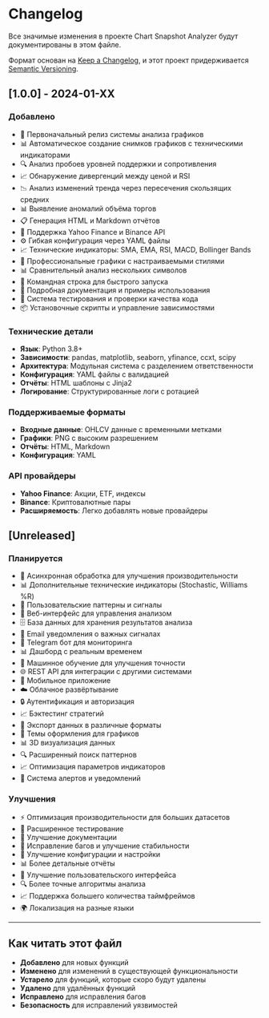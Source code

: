 # Changelog

Все значимые изменения в проекте Chart Snapshot Analyzer будут документированы в этом файле.

Формат основан на [Keep a Changelog](https://keepachangelog.com/ru/1.0.0/),
и этот проект придерживается [Semantic Versioning](https://semver.org/spec/v2.0.0.html).

## [1.0.0] - 2024-01-XX

### Добавлено
- 🎉 Первоначальный релиз системы анализа графиков
- 📊 Автоматическое создание снимков графиков с техническими индикаторами
- 🔍 Анализ пробоев уровней поддержки и сопротивления
- 📈 Обнаружение дивергенций между ценой и RSI
- 📉 Анализ изменений тренда через пересечения скользящих средних
- 📊 Выявление аномалий объёма торгов
- 📋 Генерация HTML и Markdown отчётов
- 🔌 Поддержка Yahoo Finance и Binance API
- ⚙️ Гибкая конфигурация через YAML файлы
- 📈 Технические индикаторы: SMA, EMA, RSI, MACD, Bollinger Bands
- 🎨 Профессиональные графики с настраиваемыми стилями
- 📊 Сравнительный анализ нескольких символов
- 🚀 Командная строка для быстрого запуска
- 📖 Подробная документация и примеры использования
- 🧪 Система тестирования и проверки качества кода
- 📦 Установочные скрипты и управление зависимостями

### Технические детали
- **Язык**: Python 3.8+
- **Зависимости**: pandas, matplotlib, seaborn, yfinance, ccxt, scipy
- **Архитектура**: Модульная система с разделением ответственности
- **Конфигурация**: YAML файлы с валидацией
- **Отчёты**: HTML шаблоны с Jinja2
- **Логирование**: Структурированные логи с ротацией

### Поддерживаемые форматы
- **Входные данные**: OHLCV данные с временными метками
- **Графики**: PNG с высоким разрешением
- **Отчёты**: HTML, Markdown
- **Конфигурация**: YAML

### API провайдеры
- **Yahoo Finance**: Акции, ETF, индексы
- **Binance**: Криптовалютные пары
- **Расширяемость**: Легко добавлять новые провайдеры

## [Unreleased]

### Планируется
- 🔄 Асинхронная обработка для улучшения производительности
- 📊 Дополнительные технические индикаторы (Stochastic, Williams %R)
- 🎯 Пользовательские паттерны и сигналы
- 📱 Веб-интерфейс для управления анализом
- 🗄️ База данных для хранения результатов анализа
- 📧 Email уведомления о важных сигналах
- 🔔 Telegram бот для мониторинга
- 📊 Дашборд с реальным временем
- 🧠 Машинное обучение для улучшения точности
- 🌐 REST API для интеграции с другими системами
- 📱 Мобильное приложение
- ☁️ Облачное развёртывание
- 🔒 Аутентификация и авторизация
- 📈 Бэктестинг стратегий
- 💾 Экспорт данных в различные форматы
- 🎨 Темы оформления для графиков
- 📊 3D визуализация данных
- 🔍 Расширенный поиск паттернов
- 📈 Оптимизация параметров индикаторов
- 🎯 Система алертов и уведомлений

### Улучшения
- ⚡ Оптимизация производительности для больших датасетов
- 🧪 Расширенное тестирование
- 📖 Улучшение документации
- 🐛 Исправление багов и улучшение стабильности
- 🔧 Улучшение конфигурации и настройки
- 📊 Более детальные отчёты
- 🎨 Улучшение пользовательского интерфейса
- 🔍 Более точные алгоритмы анализа
- 📈 Поддержка большего количества таймфреймов
- 🌍 Локализация на разные языки

---

## Как читать этот файл

- **Добавлено** для новых функций
- **Изменено** для изменений в существующей функциональности  
- **Устарело** для функций, которые скоро будут удалены
- **Удалено** для удалённых функций
- **Исправлено** для исправления багов
- **Безопасность** для исправлений уязвимостей
